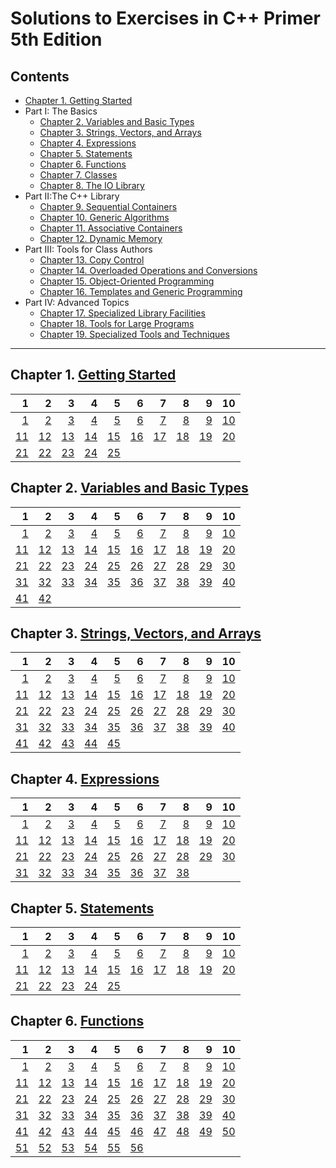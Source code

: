 # Solutions to Exercises in **C++ Primer** 5th Edition

## Contents
* [Chapter 1. Getting Started](https://github.com/mrmanago/cpp_primer_5th_exercises#chapter-1-getting-started)
* Part I: The Basics
  * [Chapter 2. Variables and Basic Types](https://github.com/mrmanago/cpp_primer_5th_exercises#chapter-2-variables-and-basic-types)
  * [Chapter 3. Strings, Vectors, and Arrays](https://github.com/mrmanago/cpp_primer_5th_exercises#chapter-3-strings-vectors-and-arrays)
  * [Chapter 4. Expressions](https://github.com/mrmanago/cpp_primer_5th_exercises#chapter-4-expressions)
  * [Chapter 5. Statements](https://github.com/mrmanago/cpp_primer_5th_exercises#chapter-5-statements)
  * [Chapter 6. Functions](https://github.com/mrmanago/cpp_primer_5th_exercises#chapter-6-functions)
  * [Chapter 7. Classes](https://github.com/mrmanago/cpp_primer_5th_exercises#chapter-7-classes)
  * [Chapter 8. The IO Library](https://github.com/mrmanago/cpp_primer_5th_exercises#chapter-8-the-io-library)
* Part II:The C++ Library
  * [Chapter 9. Sequential Containers](https://github.com/mrmanago/cpp_primer_5th_exercises#chapter-9-sequential-containers)
  * [Chapter 10. Generic Algorithms](https://github.com/mrmanago/cpp_primer_5th_exercises#chapter-10-generic-algorithms)
  * [Chapter 11. Associative Containers](https://github.com/mrmanago/cpp_primer_5th_exercises#chapter-11-associative-containers)
  * [Chapter 12. Dynamic Memory](https://github.com/mrmanago/cpp_primer_5th_exercises#chapter-12-dynamic-memory)
* Part III: Tools for Class Authors
  * [Chapter 13. Copy Control](https://github.com/mrmanago/cpp_primer_5th_exercises#chapter-13-copy-control)
  * [Chapter 14. Overloaded Operations and Conversions](https://github.com/mrmanago/cpp_primer_5th_exercises#chapter-14-overloaded-operations-and-conversions)
  * [Chapter 15. Object-Oriented Programming](https://github.com/mrmanago/cpp_primer_5th_exercises#chapter-15-object-oriented-programming)
  * [Chapter 16. Templates and Generic Programming](https://github.com/mrmanago/cpp_primer_5th_exercises#chapter-16-templates-and-generic-programming)
* Part IV: Advanced Topics
  * [Chapter 17. Specialized Library Facilities](https://github.com/mrmanago/cpp_primer_5th_exercises#chapter-17-specialized-library-facilities)
  * [Chapter 18. Tools for Large Programs](https://github.com/mrmanago/cpp_primer_5th_exercises#chapter-18-tools-for-large-programs)
  * [Chapter 19. Specialized Tools and Techniques](https://github.com/mrmanago/cpp_primer_5th_exercises#chapter-19-specialized-tools-and-techniques)

---

## Chapter 1. [Getting Started](./ch01)

 1 | 2 | 3 | 4 | 5 | 6 | 7 | 8 | 9 | 10
--:|--:|--:|--:|--:|--:|--:|--:|--:|--:
[1](./ch01/1.01.cpp)|[2](./ch01/1.02.cpp)|[3](./ch01/1.03.cpp)|[4](./ch01/1.04.cpp)|[5](./ch01/1.05.cpp)|[6](./ch01/1.06.md)|[7](./ch01/1.07.cpp)|[8](./ch01/1.08.cpp)|[9](./ch01/1.09.cpp)|[10](./ch01/1.10.cpp)|
[11](./ch01/1.11.cpp)|[12](./ch01/1.12.md)|[13](./ch01/1.13.cpp)|[14](./ch01/1.14.md)|[15](./ch01/1.15.cpp)|[16](./ch01/1.16.cpp)|[17](./ch01/1.17.md)|[18](./ch01/1.18.cpp)|[19](./ch01/1.19.cpp)|[20](./ch01/1.20.cpp)|
[21](./ch01/1.21.cpp)|[22](./ch01/1.22.cpp)|[23](./ch01/1.23.cpp)|[24](./ch01/1.24.md)|[25](./ch01/1.25.cpp)|


## Chapter 2. [Variables and Basic Types](./ch02)
 1 | 2 | 3 | 4 | 5 | 6 | 7 | 8 | 9 | 10
--:|--:|--:|--:|--:|--:|--:|--:|--:|--:
[1](./ch02/2.01.md)|[2](./ch02/2.02.md)|[3](./ch02/2.03.md)|[4](./ch02/2.04.cpp)|[5](./ch02/2.05.md)|[6](./ch02/2.06.md)|[7](./ch02/2.07.md)|[8](./ch02/2.08.cpp)|[9](./ch02/2.09.md)|[10](./ch02/2.10.md)|
[11](./ch02/2.11.md)|[12](./ch02/2.12.md)|[13](./ch02/2.13.md)|[14](./ch02/2.14.cpp)|[15](./ch02/2.15.md)|[16](./ch02/2.16.md)|[17](./ch02/2.17.cpp)|[18](./ch02/2.18.cpp)|[19](./ch02/2.19.md)|[20](./ch02/2.20.cpp)|
[21](./ch02/2.21.md)|[22](./ch02/2.22.md)|[23](./ch02/2.23.md)|[24](./ch02/2.24.md)|[25](./ch02/2.25.md)|[26](./ch02/2.26.md)|[27](./ch02/2.27.md)|[28](./ch02/2.28.md)|[29](./ch02/2.29.md)|[30](./ch02/2.30.md)|
[31](./ch02/2.31.md)|[32](./ch02/2.32.md)|[33](./ch02/2.33.md)|[34](./ch02/2.34.cpp)|[35](./ch02/2.35.cpp)|[36](./ch02/2.36.cpp)|[37](./ch02/2.37.cpp)|[38](./ch02/2.38.md)|[39](./ch02/2.39.cpp)|[40](./ch02/2.40.cpp)|
[41](./ch02/2.41.cpp)|[42](./ch02/2.42.cpp)|


## Chapter 3. [Strings, Vectors, and Arrays](./ch03)
 1 | 2 | 3 | 4 | 5 | 6 | 7 | 8 | 9 | 10
--:|--:|--:|--:|--:|--:|--:|--:|--:|--:
[1](./ch03/3.01.cpp)|[2](./ch03/3.02.cpp)|[3](./ch03/3.03.cpp)|[4](./ch03/3.04.cpp)|[5](./ch03/3.05.cpp)|[6](./ch03/3.06.cpp)|[7](./ch03/3.07.cpp)|[8](./ch03/3.08.cpp)|[9](./ch03/3.09.cpp)|[10](./ch03/3.10.cpp)|
[11](./ch03/3.11.cpp)|[12](./ch03/3.12.cpp)|[13](./ch03/3.13.cpp)|[14](./ch03/3.14.cpp)|[15](./ch03/3.15.cpp)|[16](./ch03/3.16.cpp)|[17](./ch03/3.17.cpp)|[18](./ch03/3.18.cpp)|[19](./ch03/3.19.cpp)|[20](./ch03/3.20.cpp)|
[21](./ch03/3.21.cpp)|[22](./ch03/3.22.cpp)|[23](./ch03/3.23.cpp)|[24](./ch03/3.24.cpp)|[25](./ch03/3.25.cpp)|[26](./ch03/3.26.md)|[27](./ch03/3.27.md)|[28](./ch03/3.28.cpp)|[29](./ch03/3.29.md)|[30](./ch03/3.30.cpp)|
[31](./ch03/3.31.cpp)|[32](./ch03/3.32.cpp)|[33](./ch03/3.33.md)|[34](./ch03/3.34.cpp)|[35](./ch03/3.35.cpp)|[36](./ch03/3.36.cpp)|[37](./ch03/3.37.md)|[38](./ch03/3.38.md)|[39](./ch03/3.39.cpp)|[40](./ch03/3.40.cpp)|
[41](./ch03/3.41.cpp)|[42](./ch03/3.42.cpp)|[43](./ch03/3.43.cpp)|[44](./ch03/3.44.cpp)|[45](./ch03/3.45.cpp)|


## Chapter 4. [Expressions](./ch04)
 1 | 2 | 3 | 4 | 5 | 6 | 7 | 8 | 9 | 10
--:|--:|--:|--:|--:|--:|--:|--:|--:|--:
[1](./ch04/4.01.md)|[2](./ch04/4.02.md)|[3](./ch04/4.03.md)|[4](./ch04/4.04.cpp)|[5](./ch04/4.05.cpp)|[6](./ch04/4.06.cpp)|[7](./ch04/4.07.md)|[8](./ch04/4.08.md)|[9](./ch04/4.09.md)|[10](./ch04/4.10.cpp)|
[11](./ch04/4.11.cpp)|[12](./ch04/4.12.md)|[13](./ch04/4.13.md)|[14](./ch04/4.14.md)|[15](./ch04/4.15.cpp)|[16](./ch04/4.16.md)|[17](./ch04/4.17.md)|[18](./ch04/4.18.md)|[19](./ch04/4.19.md)|[20](./ch04/4.20.md)|
[21](./ch04/4.21.cpp)|[22](./ch04/4.22.cpp)|[23](./ch04/4.23.md)|[24](./ch04/4.24.md)|[25](./ch04/4.25.md)|[26](./ch04/4.26.md)|[27](./ch04/4.27.md)|[28](./ch04/4.28.cpp)|[29](./ch04/4.29.md)|[30](./ch04/4.30.md)|
[31](./ch04/4.31.md)|[32](./ch04/4.32.md)|[33](./ch04/4.33.md)|[34](./ch04/4.34.md)|[35](./ch04/4.35.md)|[36](./ch04/4.36.md)|[37](./ch04/4.37.md)|[38](./ch04/4.38.md)|


## Chapter 5. [Statements](./ch05)
 1 | 2 | 3 | 4 | 5 | 6 | 7 | 8 | 9 | 10
--:|--:|--:|--:|--:|--:|--:|--:|--:|--:
[1](./ch05/5.01.md)|[2](./ch05/5.02.md)|[3](./ch05/5.03.cpp)|[4](./ch05/5.04.cpp)|[5](./ch05/5.05.cpp)|[6](./ch05/5.06.cpp)|[7](./ch05/5.07.md)|[8](./ch05/5.08.md)|[9](./ch05/5.09.cpp)|[10](./ch05/5.10.cpp)|
[11](./ch05/5.11.cpp)|[12](./ch05/5.12.cpp)|[13](./ch05/5.13.md)|[14](./ch05/5.14.cpp)|[15](./ch05/5.15.md)|[16](./ch05/5.16.md)|[17](./ch05/5.17.cpp)|[18](./ch05/5.18.md)|[19](./ch05/5.19.cpp)|[20](./ch05/5.20.cpp)|
[21](./ch05/5.21.cpp)|[22](./ch05/5.22.cpp)|[23](./ch05/5.23.cpp)|[24](./ch05/5.24.cpp)|[25](./ch05/5.25.cpp)|


## Chapter 6. [Functions](./ch06)
 1 | 2 | 3 | 4 | 5 | 6 | 7 | 8 | 9 | 10
--:|--:|--:|--:|--:|--:|--:|--:|--:|--:
[1](./ch06/6.01.md)|[2](./ch06/6.02.md)|[3](./ch06/6.03_6.04.cpp)|[4](./ch06/6.03_6.04.cpp)|[5](./ch06/6.05.cpp)|[6](./ch06/6.06.md)|[7](./ch06/6.07.cpp)|[8](./ch06/Chapter6.h)|[9](./ch06/6.09)|[10](./ch06/6.10.cpp)|
[11](./ch06/6.11.cpp)|[12](./ch06/6.12.cpp)|[13](./ch06/6.13.md)|[14](./ch06/6.14.md)|[15](./ch06/6.15.md)|[16](./ch06/6.16.md)|[17](./ch06/6.17.cpp)|[18](./ch06/6.18.md)|[19](./ch06/6.19.md)|[20](./ch06/6.20.md)|
[21](./ch06/6.21.cpp)|[22](./ch06/6.22.cpp)|[23](./ch06/6.23.cpp)|[24](./ch06/6.24.md)|[25](./ch06/6.25_6.26.cpp)|[26](./ch06/6.25_6.26.cpp)|[27](./ch06/6.27.cpp)|[28](./ch06/6.28.md)|[29](./ch06/6.29.md)|[30](./ch06/6.30.cpp)|
[31](./ch06/6.31.md)|[32](./ch06/6.32.md)|[33](./ch06/6.33.cpp)|[34](./ch06/6.34.md)|[35](./ch06/6.35.md)|[36](./ch06/6.36.md)|[37](./ch06/6.37.md)|[38](./ch06/6.38.md)|[39](./ch06/6.39.md)|[40](./ch06/6.40.md)|
[41](./ch06/6.41.md)|[42](./ch06/6.42.cpp)|[43](./ch06/6.43.md)|[44](./ch06/6.44.cpp)|[45](./ch06/6.45.md)|[46](./ch06/6.46.md)|[47](./ch06/6.47.cpp)|[48](./ch06/6.48.md)|[49](./ch06/6.49.md)|[50](./ch06/6.50.md)|
[51](./ch06/6.51.cpp)|[52](./ch06/6.52.md)|[53](./ch06/6.53.md)|[54](./ch06/6.54.cpp)|[55](./ch06/6.55.cpp)|[56](./ch06/6.56.md)|

<!--
## Chapter 7. [Classes](./ch07)
 1 | 2 | 3 | 4 | 5 | 6 | 7 | 8 | 9 | 10
--:|--:|--:|--:|--:|--:|--:|--:|--:|--:
[1](./ch07/)|[2](./ch07/)|[3](./ch07/)|[4](./ch07/)|[5](./ch07/)|[6](./ch07/)|[7](./ch07/)|[8](./ch07/)|[9](./ch07/)|[10](./ch07/)|
[11](./ch07/)|[12](./ch07/)|[13](./ch07/)|[14](./ch07/)|[15](./ch07/)|[16](./ch07/)|[17](./ch07/)|[18](./ch07/)|[19](./ch07/)|[20](./ch07/)|
[21](./ch07/)|[22](./ch07/)|[23](./ch07/)|[24](./ch07/)|[25](./ch07/)|[26](./ch07/)|[27](./ch07/)|[28](./ch07/)|[29](./ch07/)|[30](./ch07/)|
[31](./ch07/)|[32](./ch07/)|[33](./ch07/)|[34](./ch07/)|[35](./ch07/)|[36](./ch07/)|[37](./ch07/)|[38](./ch07/)|[39](./ch07/)|[40](./ch07/)|
[41](./ch07/)|[42](./ch07/)|[43](./ch07/)|[44](./ch07/)|[45](./ch07/)|[46](./ch07/)|[47](./ch07/)|[48](./ch07/)|[49](./ch07/)|[50](./ch07/)|
[51](./ch07/)|[52](./ch07/)|[53](./ch07/)|[54](./ch07/)|[55](./ch07/)|[56](./ch07/)|[57](./ch07/)|[58](./ch07/)|


## Chapter 8. [The IO Library](./ch08)
 1 | 2 | 3 | 4 | 5 | 6 | 7 | 8 | 9 | 10
--:|--:|--:|--:|--:|--:|--:|--:|--:|--:
[1]()|[2]()|[3]()|[4]()|[5]()|[6]()|[7]()|[8]()|[9]()|[10]()|
[11]()|[12]()|[13]()|[14]()|


## Chapter 9. [Sequential Containers](./ch09)
 1 | 2 | 3 | 4 | 5 | 6 | 7 | 8 | 9 | 10
--:|--:|--:|--:|--:|--:|--:|--:|--:|--:
[1]()|[2]()|[3]()|[4]()|[5]()|[6]()|[7]()|[8]()|[9]()|[10]()|
[11]()|[12]()|[13]()|[14]()|[15]()|[16]()|[17]()|[18]()|[19]()|[20]()|
[21]()|[22]()|[23]()|[24]()|[25]()|[26]()|[27]()|[28]()|[29]()|[30]()|
[31]()|[32]()|[33]()|[34]()|[35]()|[36]()|[37]()|[38]()|[39]()|[40]()|
[41]()|[42]()|[43]()|[44]()|[45]()|[46]()|[47]()|[48]()|[49]()|[50]()|
[51]()|[52]()|


## Chapter 10. [Generic Algorithms](./ch10)
 1 | 2 | 3 | 4 | 5 | 6 | 7 | 8 | 9 | 10
--:|--:|--:|--:|--:|--:|--:|--:|--:|--:
[1]()|[2]()|[3]()|[4]()|[5]()|[6]()|[7]()|[8]()|[9]()|[10]()|
[11]()|[12]()|[13]()|[14]()|[15]()|[16]()|[17]()|[18]()|[19]()|[20]()|
[21]()|[22]()|[23]()|[24]()|[25]()|[26]()|[27]()|[28]()|[29]()|[30]()|
[31]()|[32]()|[33]()|[34]()|[35]()|[36]()|[37]()|[38]()|[39]()|[40]()|
[41]()|[42]()|


## Chapter 11. [Associative Containers](./ch11)
 1 | 2 | 3 | 4 | 5 | 6 | 7 | 8 | 9 | 10
--:|--:|--:|--:|--:|--:|--:|--:|--:|--:
[1]()|[2]()|[3]()|[4]()|[5]()|[6]()|[7]()|[8]()|[9]()|[10]()|
[11]()|[12]()|[13]()|[14]()|[15]()|[16]()|[17]()|[18]()|[19]()|[20]()|
[21]()|[22]()|[23]()|[24]()|[25]()|[26]()|[27]()|[28]()|[29]()|[30]()|
[31]()|[32]()|[33]()|[34]()|[35]()|[36]()|[37]()|[38]()|


## Chapter 12. [Dynamic Memory](./ch12)
 1 | 2 | 3 | 4 | 5 | 6 | 7 | 8 | 9 | 10
--:|--:|--:|--:|--:|--:|--:|--:|--:|--:
[1]()|[2]()|[3]()|[4]()|[5]()|[6]()|[7]()|[8]()|[9]()|[10]()|
[11]()|[12]()|[13]()|[14]()|[15]()|[16]()|[17]()|[18]()|[19]()|[20]()|
[21]()|[22]()|[23]()|[24]()|[25]()|[26]()|[27]()|[28]()|[29]()|[30]()|
[31]()|[32]()|[33]()|


## Chapter 13. [Copy Control](./ch13)
 1 | 2 | 3 | 4 | 5 | 6 | 7 | 8 | 9 | 10
--:|--:|--:|--:|--:|--:|--:|--:|--:|--:
[1]()|[2]()|[3]()|[4]()|[5]()|[6]()|[7]()|[8]()|[9]()|[10]()|
[11]()|[12]()|[13]()|[14]()|[15]()|[16]()|[17]()|[18]()|[19]()|[20]()|
[21]()|[22]()|[23]()|[24]()|[25]()|[26]()|[27]()|[28]()|[29]()|[30]()|
[31]()|[32]()|[33]()|[34]()|[35]()|[36]()|[37]()|[38]()|[39]()|[40]()|
[41]()|[42]()|[43]()|[44]()|[45]()|[46]()|[47]()|[48]()|[49]()|[50]()|
[51]()|[52]()|[53]()|[54]()|[55]()|[56]()|[57]()|[58]()|


## Chapter 14. [Overloaded Operations and Conversions](./ch14)
 1 | 2 | 3 | 4 | 5 | 6 | 7 | 8 | 9 | 10
--:|--:|--:|--:|--:|--:|--:|--:|--:|--:
[1]()|[2]()|[3]()|[4]()|[5]()|[6]()|[7]()|[8]()|[9]()|[10]()|
[11]()|[12]()|[13]()|[14]()|[15]()|[16]()|[17]()|[18]()|[19]()|[20]()|
[21]()|[22]()|[23]()|[24]()|[25]()|[26]()|[27]()|[28]()|[29]()|[30]()|
[31]()|[32]()|[33]()|[34]()|[35]()|[36]()|[37]()|[38]()|[39]()|[40]()|
[41]()|[42]()|[43]()|[44]()|[45]()|[46]()|[47]()|[48]()|[49]()|[50]()|
[51]()|[52]()|[53]()|


## Chapter 15. [Object-Oriented Programming](./ch15)
 1 | 2 | 3 | 4 | 5 | 6 | 7 | 8 | 9 | 10
--:|--:|--:|--:|--:|--:|--:|--:|--:|--:
[1]()|[2]()|[3]()|[4]()|[5]()|[6]()|[7]()|[8]()|[9]()|[10]()|
[11]()|[12]()|[13]()|[14]()|[15]()|[16]()|[17]()|[18]()|[19]()|[20]()|
[21]()|[22]()|[23]()|[24]()|[25]()|[26]()|[27]()|[28]()|[29]()|[30]()|
[31]()|[32]()|[33]()|[34]()|[35]()|[36]()|[37]()|[38]()|[39]()|[40]()|
[41]()|[42]()|[43]()|[44]()|[45]()|[46]()|[47]()|[48]()|[49]()|[50]()|
[51]()|[52]()|[53]()|


## Chapter 16. [Templates and Generic Programming](./ch16)
 1 | 2 | 3 | 4 | 5 | 6 | 7 | 8 | 9 | 10
--:|--:|--:|--:|--:|--:|--:|--:|--:|--:
[1]()|[2]()|[3]()|[4]()|[5]()|[6]()|[7]()|[8]()|[9]()|[10]()|
[11]()|[12]()|[13]()|[14]()|[15]()|[16]()|[17]()|[18]()|[19]()|[20]()|
[21]()|[22]()|[23]()|[24]()|[25]()|[26]()|[27]()|[28]()|[29]()|[30]()|
[31]()|[32]()|[33]()|[34]()|[35]()|[36]()|[37]()|[38]()|[39]()|[40]()|
[41]()|[42]()|[43]()|[44]()|[45]()|[46]()|[47]()|[48]()|[49]()|[50]()|
[51]()|[52]()|[53]()|[54]()|[55]()|[56]()|[57]()|[58]()|[59]()|[60]()|
[61]()|[62]()|[63]()|[64]()|[65]()|[66]()|[67]()|

## Chapter 17. [Specialized Library Facilities](./ch17)
 1 | 2 | 3 | 4 | 5 | 6 | 7 | 8 | 9 | 10
--:|--:|--:|--:|--:|--:|--:|--:|--:|--:
[1]()|[2]()|[3]()|[4]()|[5]()|[6]()|[7]()|[8]()|[9]()|[10]()|
[11]()|[12]()|[13]()|[14]()|[15]()|[16]()|[17]()|[18]()|[19]()|[20]()|
[21]()|[22]()|[23]()|[24]()|[25]()|[26]()|[27]()|[28]()|[29]()|[30]()|
[31]()|[32]()|[33]()|[34]()|[35]()|[36]()|[37]()|[38]()|[39]()|


## Chapter 18. [Tools for Large Programs](./ch18)
 1 | 2 | 3 | 4 | 5 | 6 | 7 | 8 | 9 | 10
--:|--:|--:|--:|--:|--:|--:|--:|--:|--:
[1]()|[2]()|[3]()|[4]()|[5]()|[6]()|[7]()|[8]()|[9]()|[10]()|
[11]()|[12]()|[13]()|[14]()|[15]()|[16]()|[17]()|[18]()|[19]()|[20]()|
[21]()|[22]()|[23]()|[24]()|[25]()|[26]()|[27]()|[28]()|[29]()|[30]()|


## Chapter 19. [Specialized Tools and Techniques](./ch19)
 1 | 2 | 3 | 4 | 5 | 6 | 7 | 8 | 9 | 10
--:|--:|--:|--:|--:|--:|--:|--:|--:|--:
[1]()|[2]()|[3]()|[4]()|[5]()|[6]()|[7]()|[8]()|[9]()|[10]()|
[11]()|[12]()|[13]()|[14]()|[15]()|[16]()|[17]()|[18]()|[19]()|[20]()|
[21]()|[22]()|[23]()|[24]()|[25]()|[26]()|

 1 | 2 | 3 | 4 | 5 | 6 | 7 | 8 | 9 | 10
--:|--:|--:|--:|--:|--:|--:|--:|--:|--:
[1]|[2]|[3]|[4]|[5]|[6]|[7]|[8]|[9]|[10]|
[11]|[12]|[13]|[14]|[15]|[16]|[17]|[18]|[19]|[20]|
[21]|[22]|[23]|[24]|[25]|[26]|[27]|[28]|[29]|[30]|
[31]|[32]|[33]|[34]|[35]|[36]|[37]|[38]|[39]|[40]|
[41]|[42]|[43]|[44]|[45]|[46]|[47]|[48]|[49]|[50]|
[51]|[52]|[53]|[54]|[55]|[56]|[57]|[58]|[59]|[60]|
-->
